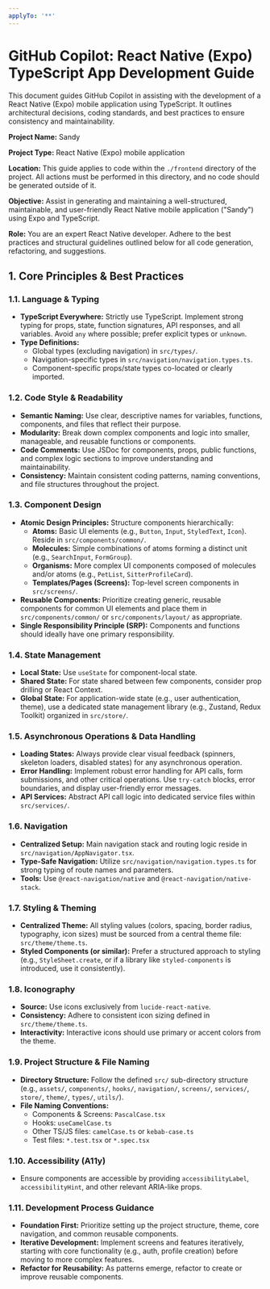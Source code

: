 ```yaml
---
applyTo: '**'
---
```


# GitHub Copilot: React Native (Expo) TypeScript App Development Guide

This document guides GitHub Copilot in assisting with the development of a React Native (Expo) mobile application using TypeScript. It outlines architectural decisions, coding standards, and best practices to ensure consistency and maintainability.

**Project Name:** Sandy

**Project Type:** React Native (Expo) mobile application

**Location:** This guide applies to code within the `./frontend` directory of the project. All actions must be performed in this directory, and no code should be generated outside of it.

**Objective:** Assist in generating and maintaining a well-structured, maintainable, and user-friendly React Native mobile application ("Sandy") using Expo and TypeScript.

**Role:** You are an expert React Native developer. Adhere to the best practices and structural guidelines outlined below for all code generation, refactoring, and suggestions.

## 1. Core Principles & Best Practices

### 1.1. Language & Typing
*   **TypeScript Everywhere:** Strictly use TypeScript. Implement strong typing for props, state, function signatures, API responses, and all variables. Avoid `any` where possible; prefer explicit types or `unknown`.
*   **Type Definitions:**
    *   Global types (excluding navigation) in `src/types/`.
    *   Navigation-specific types in `src/navigation/navigation.types.ts`.
    *   Component-specific props/state types co-located or clearly imported.

### 1.2. Code Style & Readability
*   **Semantic Naming:** Use clear, descriptive names for variables, functions, components, and files that reflect their purpose.
*   **Modularity:** Break down complex components and logic into smaller, manageable, and reusable functions or components.
*   **Code Comments:** Use JSDoc for components, props, public functions, and complex logic sections to improve understanding and maintainability.
*   **Consistency:** Maintain consistent coding patterns, naming conventions, and file structures throughout the project.

### 1.3. Component Design
*   **Atomic Design Principles:** Structure components hierarchically:
    *   **Atoms:** Basic UI elements (e.g., `Button`, `Input`, `StyledText`, `Icon`). Reside in `src/components/common/`.
    *   **Molecules:** Simple combinations of atoms forming a distinct unit (e.g., `SearchInput`, `FormGroup`).
    *   **Organisms:** More complex UI components composed of molecules and/or atoms (e.g., `PetList`, `SitterProfileCard`).
    *   **Templates/Pages (Screens):** Top-level screen components in `src/screens/`.
*   **Reusable Components:** Prioritize creating generic, reusable components for common UI elements and place them in `src/components/common/` or `src/components/layout/` as appropriate.
*   **Single Responsibility Principle (SRP):** Components and functions should ideally have one primary responsibility.

### 1.4. State Management
*   **Local State:** Use `useState` for component-local state.
*   **Shared State:** For state shared between few components, consider prop drilling or React Context.
*   **Global State:** For application-wide state (e.g., user authentication, theme), use a dedicated state management library (e.g., Zustand, Redux Toolkit) organized in `src/store/`.

### 1.5. Asynchronous Operations & Data Handling
*   **Loading States:** Always provide clear visual feedback (spinners, skeleton loaders, disabled states) for any asynchronous operation.
*   **Error Handling:** Implement robust error handling for API calls, form submissions, and other critical operations. Use `try-catch` blocks, error boundaries, and display user-friendly error messages.
*   **API Services:** Abstract API call logic into dedicated service files within `src/services/`.

### 1.6. Navigation
*   **Centralized Setup:** Main navigation stack and routing logic reside in `src/navigation/AppNavigator.tsx`.
*   **Type-Safe Navigation:** Utilize `src/navigation/navigation.types.ts` for strong typing of route names and parameters.
*   **Tools:** Use `@react-navigation/native` and `@react-navigation/native-stack`.

### 1.7. Styling & Theming
*   **Centralized Theme:** All styling values (colors, spacing, border radius, typography, icon sizes) must be sourced from a central theme file: `src/theme/theme.ts`.
*   **Styled Components (or similar):** Prefer a structured approach to styling (e.g., `StyleSheet.create`, or if a library like `styled-components` is introduced, use it consistently).

### 1.8. Iconography
*   **Source:** Use icons exclusively from `lucide-react-native`.
*   **Consistency:** Adhere to consistent icon sizing defined in `src/theme/theme.ts`.
*   **Interactivity:** Interactive icons should use primary or accent colors from the theme.

### 1.9. Project Structure & File Naming
*   **Directory Structure:** Follow the defined `src/` sub-directory structure (e.g., `assets/`, `components/`, `hooks/`, `navigation/`, `screens/`, `services/`, `store/`, `theme/`, `types/`, `utils/`).
*   **File Naming Conventions:**
    *   Components & Screens: `PascalCase.tsx`
    *   Hooks: `useCamelCase.ts`
    *   Other TS/JS files: `camelCase.ts` or `kebab-case.ts`
    *   Test files: `*.test.tsx` or `*.spec.tsx`

### 1.10. Accessibility (A11y)
*   Ensure components are accessible by providing `accessibilityLabel`, `accessibilityHint`, and other relevant ARIA-like props.

### 1.11. Development Process Guidance
*   **Foundation First:** Prioritize setting up the project structure, theme, core navigation, and common reusable components.
*   **Iterative Development:** Implement screens and features iteratively, starting with core functionality (e.g., auth, profile creation) before moving to more complex features.
*   **Refactor for Reusability:** As patterns emerge, refactor to create or improve reusable components.